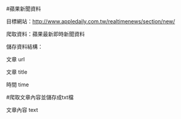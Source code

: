 #蘋果新聞資料

目標網站：http://www.appledaily.com.tw/realtimenews/section/new/


爬取資料：蘋果最新即時新聞資料


儲存資料結構：


文章 url


文章 title


時間 time


#爬取文章內容並儲存成txt檔


文章內容 text
